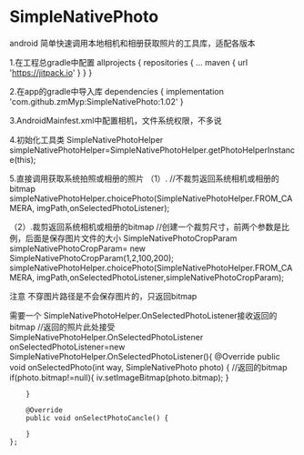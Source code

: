 # SimpleNativePhoto
android  简单快速调用本地相机和相册获取照片的工具库，适配各版本

1.在工程总gradle中配置
  allprojects {
      repositories {
        ...
        maven { url 'https://jitpack.io' }
      }
    }
  
 2.在app的gradle中导入库
  dependencies {
	        implementation 'com.github.zmMyp:SimpleNativePhoto:1.02'
	}
  
 3.AndroidMainfest.xml中配置相机，文件系统权限，不多说
 
 4.初始化工具类
  SimpleNativePhotoHelper simpleNativePhotoHelper=SimpleNativePhotoHelper.getPhotoHelperInstance(this);
  
5.直接调用获取系统拍照或相册的照片
   （1）. //不裁剪返回系统相机或相册的bitmap
         simpleNativePhotoHelper.choicePhoto(SimpleNativePhotoHelper.FROM_CAMERA, imgPath,onSelectedPhotoListener);
   
   （2）.裁剪返回系统相机或相册的bitmap
        //创建一个裁剪尺寸，前两个参数是比例，后面是保存图片文件的大小
         SimpleNativePhotoCropParam  simpleNativePhotoCropParam= new SimpleNativePhotoCropParam(1,2,100,200);
         simpleNativePhotoHelper.choicePhoto(SimpleNativePhotoHelper.FROM_CAMERA, imgPath,onSelectedPhotoListener,simpleNativePhotoCropParam);
 
 
 注意 不穿图片路径是不会保存图片的，只返回bitmap 
 
   需要一个 SimpleNativePhotoHelper.OnSelectedPhotoListener接收返回的bitmap
    //返回的照片此处接受
    SimpleNativePhotoHelper.OnSelectedPhotoListener onSelectedPhotoListener=new SimpleNativePhotoHelper.OnSelectedPhotoListener(){
        @Override
        public void onSelectedPhoto(int way, SimpleNativePhoto photo) {
            //返回的bitmap
            if(photo.bitmap!=null){
                iv.setImageBitmap(photo.bitmap);
            }

        }

        @Override
        public void onSelectPhotoCancle() {

        }
    };
   
